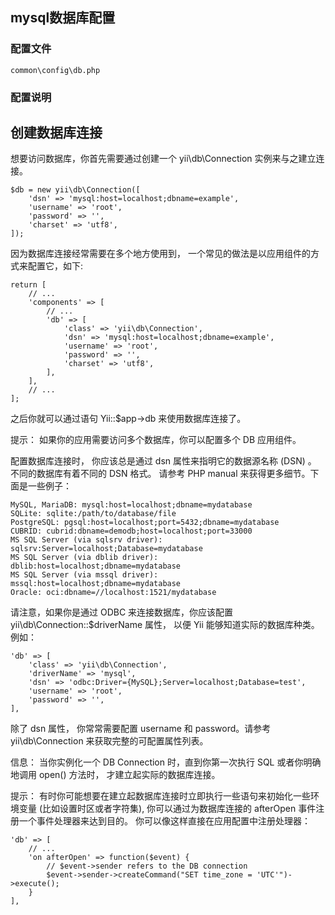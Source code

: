 ## mysql数据库配置

### 配置文件
```
common\config\db.php
```
### 配置说明


## 创建数据库连接


想要访问数据库，你首先需要通过创建一个 yii\db\Connection 实例来与之建立连接。
```
$db = new yii\db\Connection([
    'dsn' => 'mysql:host=localhost;dbname=example',
    'username' => 'root',
    'password' => '',
    'charset' => 'utf8',
]);
```
因为数据库连接经常需要在多个地方使用到， 一个常见的做法是以应用组件的方式来配置它，如下:
```
return [
    // ...
    'components' => [
        // ...
        'db' => [
            'class' => 'yii\db\Connection',
            'dsn' => 'mysql:host=localhost;dbname=example',
            'username' => 'root',
            'password' => '',
            'charset' => 'utf8',
        ],
    ],
    // ...
];
```
之后你就可以通过语句 Yii::$app->db 来使用数据库连接了。

提示： 如果你的应用需要访问多个数据库，你可以配置多个 DB 应用组件。

配置数据库连接时， 你应该总是通过 dsn 属性来指明它的数据源名称 (DSN) 。 不同的数据库有着不同的 DSN 格式。 请参考 PHP manual 来获得更多细节。下面是一些例子：
```
MySQL, MariaDB: mysql:host=localhost;dbname=mydatabase
SQLite: sqlite:/path/to/database/file
PostgreSQL: pgsql:host=localhost;port=5432;dbname=mydatabase
CUBRID: cubrid:dbname=demodb;host=localhost;port=33000
MS SQL Server (via sqlsrv driver): sqlsrv:Server=localhost;Database=mydatabase
MS SQL Server (via dblib driver): dblib:host=localhost;dbname=mydatabase
MS SQL Server (via mssql driver): mssql:host=localhost;dbname=mydatabase
Oracle: oci:dbname=//localhost:1521/mydatabase
```
请注意，如果你是通过 ODBC 来连接数据库，你应该配置 yii\db\Connection::$driverName 属性， 以便 Yii 能够知道实际的数据库种类。例如：
```
'db' => [
    'class' => 'yii\db\Connection',
    'driverName' => 'mysql',
    'dsn' => 'odbc:Driver={MySQL};Server=localhost;Database=test',
    'username' => 'root',
    'password' => '',
],
```
除了 dsn 属性， 你常常需要配置 username 和 password。请参考 yii\db\Connection 来获取完整的可配置属性列表。

信息： 当你实例化一个 DB Connection 时，直到你第一次执行 SQL 或者你明确地调用 open() 方法时， 才建立起实际的数据库连接。

提示： 有时你可能想要在建立起数据库连接时立即执行一些语句来初始化一些环境变量 (比如设置时区或者字符集), 你可以通过为数据库连接的 afterOpen 事件注册一个事件处理器来达到目的。 你可以像这样直接在应用配置中注册处理器：
```
'db' => [
    // ...
    'on afterOpen' => function($event) {
        // $event->sender refers to the DB connection
        $event->sender->createCommand("SET time_zone = 'UTC'")->execute();
    }
],
```
